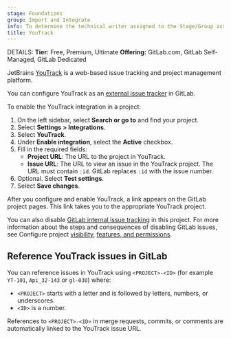 ```yaml
---
stage: Foundations
group: Import and Integrate
info: To determine the technical writer assigned to the Stage/Group associated with this page, see https://handbook.gitlab.com/handbook/product/ux/technical-writing/#assignments
title: YouTrack
---
```


DETAILS:
**Tier:** Free, Premium, Ultimate
**Offering:** GitLab.com, GitLab Self-Managed, GitLab Dedicated

JetBrains [YouTrack](https://www.jetbrains.com/youtrack/) is a web-based issue tracking and project
management platform.

You can configure YouTrack as an
[external issue tracker](../../../integration/external-issue-tracker.md) in GitLab.

To enable the YouTrack integration in a project:

1. On the left sidebar, select **Search or go to** and find your project.
1. Select **Settings > Integrations**.
1. Select **YouTrack**.
1. Under **Enable integration**, select the **Active** checkbox.
1. Fill in the required fields:
   - **Project URL**: The URL to the project in YouTrack.
   - **Issue URL**: The URL to view an issue in the YouTrack project.
     The URL must contain `:id`. GitLab replaces `:id` with the issue number.
1. Optional. Select **Test settings**.
1. Select **Save changes**.

After you configure and enable YouTrack, a link appears on the GitLab
project pages. This link takes you to the appropriate YouTrack project.

You can also disable [GitLab internal issue tracking](../issues/_index.md) in this project.
For more information about the steps and consequences of disabling GitLab issues, see
Configure project [visibility](../../public_access.md#change-project-visibility), [features, and permissions](../settings/_index.md#configure-project-features-and-permissions).

## Reference YouTrack issues in GitLab

You can reference issues in YouTrack using `<PROJECT>-<ID>` (for example `YT-101`, `Api_32-143` or `gl-030`) where:

- `<PROJECT>` starts with a letter and is followed by letters, numbers, or underscores.
- `<ID>` is a number.

References to `<PROJECT>-<ID>` in merge requests, commits, or comments are automatically linked
to the YouTrack issue URL.
